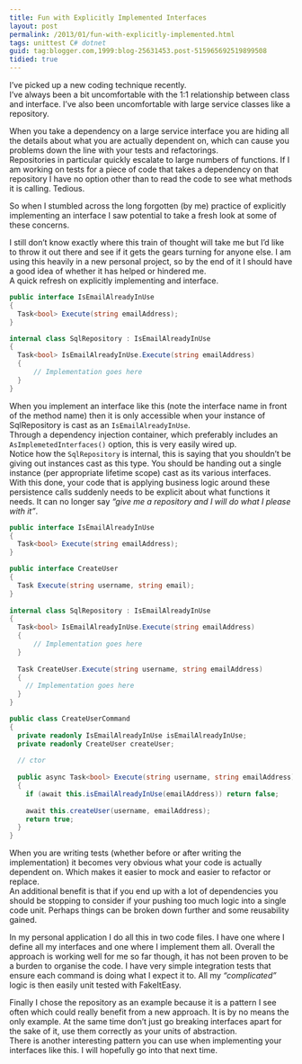 ```yaml
---
title: Fun with Explicitly Implemented Interfaces
layout: post
permalink: /2013/01/fun-with-explicitly-implemented.html
tags: unittest C# dotnet
guid: tag:blogger.com,1999:blog-25631453.post-515965692519899508
tidied: true
---
```



I’ve picked up a new coding technique recently.  
I’ve always been a bit uncomfortable with the 1:1 relationship between class and interface. I’ve also been uncomfortable with large service classes like a repository.

When you take a dependency on a large service interface you are hiding all the details about what you are actually dependent on, which can cause you problems down the line with your tests and refactorings.  
Repositories in particular quickly escalate to large numbers of functions. If I am working on tests for a piece of code that takes a dependency on that repository I have no option other than to read the code to see what methods it is calling. Tedious.

So when I stumbled across the long forgotten (by me) practice of explicitly implementing an interface I saw potential to take a fresh look at some of these concerns.


I still don’t know exactly where this train of thought will take me but I’d like to throw it out there and see if it gets the gears turning for anyone else. I am using this heavily in a new personal project, so by the end of it I should have a good idea of whether it has helped or hindered me.  
A quick refresh on explicitly implementing and interface.  
 
```csharp
public interface IsEmailAlreadyInUse
{
  Task<bool> Execute(string emailAddress);
}

internal class SqlRepository : IsEmailAlreadyInUse
{
  Task<bool> IsEmailAlreadyInUse.Execute(string emailAddress)
  {
      // Implementation goes here
  }
}

```  

When you implement an interface like this (note the interface name in front of the method name) then it is only accessible when your instance of SqlRepository is cast as an `IsEmailAlreadyInUse`.  
Through a dependency injection container, which preferably includes an `AsImplemetedInterfaces()` option, this is very easily wired up.  
Notice how the `SqlRepository` is internal, this is saying that you shouldn’t be giving out instances cast as this type. You should be handing out a single instance (per appropriate lifetime scope) cast as its various interfaces.  
With this done, your code that is applying business logic around these persistence calls suddenly needs to be explicit about what functions it needs. It can no longer say _“give me a repository and I will do what I please with it”_.
 
```csharp
public interface IsEmailAlreadyInUse
{
  Task<bool> Execute(string emailAddress);
}

public interface CreateUser
{
  Task Execute(string username, string email);
}
 
internal class SqlRepository : IsEmailAlreadyInUse
{
  Task<bool> IsEmailAlreadyInUse.Execute(string emailAddress)
  {
      // Implementation goes here
  }
  
  Task CreateUser.Execute(string username, string emailAddress)
  {
    // Implementation goes here
  }
}

public class CreateUserCommand
{
  private readonly IsEmailAlreadyInUse isEmailAlreadyInUse;
  private readonly CreateUser createUser;
  
  // ctor
  
  public async Task<bool> Execute(string username, string emailAddress)
  {
    if (await this.isEmailAlreadyInUse(emailAddress)) return false;
    
    await this.createUser(username, emailAddress);
    return true;
  }
}
```  

When you are writing tests (whether before or after writing the implementation) it becomes very obvious what your code is actually dependent on. Which makes it easier to mock and easier to refactor or replace.  
An additional benefit is that if you end up with a lot of dependencies you should be stopping to consider if your pushing too much logic into a single code unit. Perhaps things can be broken down further and some reusability gained.

In my personal application I do all this in two code files. I have one where I define all my interfaces and one where I implement them all. Overall the approach is working well for me so far though, it has not been proven to be a burden to organise the code. I have very simple integration tests that ensure each command is doing what I expect it to. All my _“complicated”_ logic is then easily unit tested with FakeItEasy.

 
Finally I chose the repository as an example because it is a pattern I see often which could really benefit from a new approach. It is by no means the only example. At the same time don’t just go breaking interfaces apart for the sake of it, use them correctly as your units of abstraction.  
There is another interesting pattern you can use when implementing your interfaces like this. I will hopefully go into that next time.
